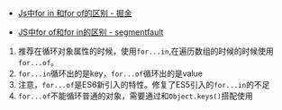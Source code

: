 - [Js中for in 和for of的区别 - 掘金](https://juejin.im/post/5aea83c86fb9a07aae15013b)

- [JS中for of和for in的区别 - segmentfault](https://segmentfault.com/q/1010000006658882)

1. 推荐在循环对象属性的时候，使用`for...in`,在遍历数组的时候的时候使用`for...of`。
2. `for...in`循环出的是key，`for...of`循环出的是value
3. 注意，`for...of`是ES6新引入的特性。修复了ES5引入的`for...in`的不足
4. `for...of`不能循环普通的对象，需要通过和`Object.keys()`搭配使用